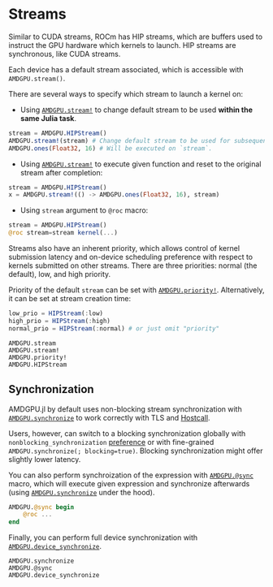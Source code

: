 # Streams

Similar to CUDA streams, ROCm has HIP streams,
which are buffers used to instruct the GPU hardware which kernels to launch.
HIP streams are synchronous, like CUDA streams.

Each device has a default stream associated,
which is accessible with `AMDGPU.stream()`.

There are several ways to specify which stream to launch a kernel on:

- Using [`AMDGPU.stream!`](@ref) to change default stream to be used
    **within the same Julia task**.

```julia
stream = AMDGPU.HIPStream()
AMDGPU.stream!(stream) # Change default stream to be used for subsequent operations.
AMDGPU.ones(Float32, 16) # Will be executed on `stream`.
```

- Using [`AMDGPU.stream!`](@ref) to execute given function and reset
    to the original stream after completion:

```julia
stream = AMDGPU.HIPStream()
x = AMDGPU.stream!(() -> AMDGPU.ones(Float32, 16), stream)
```

- Using `stream` argument to `@roc` macro:

```julia
stream = AMDGPU.HIPStream()
@roc stream=stream kernel(...)
```

Streams also have an inherent priority, which allows control of kernel
submission latency and on-device scheduling preference with respect to kernels
submitted on other streams.
There are three priorities: normal (the default), low, and high priority.

Priority of the default `stream` can be set with [`AMDGPU.priority!`](@ref).
Alternatively, it can be set at stream creation time:

```julia
low_prio = HIPStream(:low)
high_prio = HIPStream(:high)
normal_prio = HIPStream(:normal) # or just omit "priority"
```

```@docs
AMDGPU.stream
AMDGPU.stream!
AMDGPU.priority!
AMDGPU.HIPStream
```

## Synchronization

AMDGPU.jl by default uses non-blocking stream synchronization with
[`AMDGPU.synchronize`](@ref) to work correctly with TLS and [Hostcall](@ref).

Users, however, can switch to a blocking synchronization globally
with `nonblocking_synchronization`
[preference](https://github.com/JuliaPackaging/Preferences.jl)
or with fine-grained `AMDGPU.synchronize(; blocking=true)`.
Blocking synchronization might offer slightly lower latency.

You can also perform synchroization of the expression with
[`AMDGPU.@sync`](@ref) macro, which will execute given expression and
synchronize afterwards (using [`AMDGPU.synchronize`](@ref) under the hood).

```julia
AMDGPU.@sync begin
    @roc ...
end
```

Finally, you can perform full device synchronization with
[`AMDGPU.device_synchronize`](@ref).

```@docs
AMDGPU.synchronize
AMDGPU.@sync
AMDGPU.device_synchronize
```
